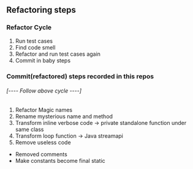 ## Refactoring steps

### Refactor Cycle 
1. Run test cases
2. Find code smell
3. Refactor and run test cases again
4. Commit in baby steps

### Commit(refactored) steps recorded in this repos 
###### [---- Follow above cycle ----]
1. Refactor Magic names
2. Rename mysterious name and method
3. Transform inline verbose code -> private standalone function under same class
4. Transform loop function -> Java streamapi
5. Remove useless code
- Removed comments
- Make constants become final static
